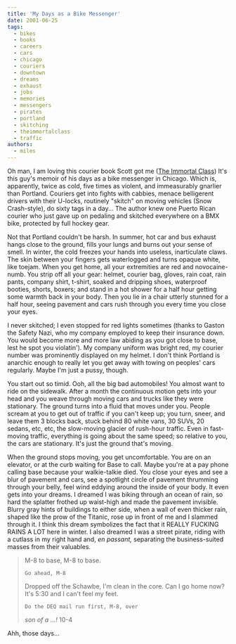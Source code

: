 ```yaml
---
title: 'My Days as a Bike Messenger'
date: 2001-06-25
tags:
  - bikes
  - books
  - careers
  - cars
  - chicago
  - couriers
  - downtown
  - dreams
  - exhaust
  - jobs
  - memories
  - messengers
  - pirates
  - portland
  - skitching
  - theimmortalclass
  - traffic
authors:
  - miles
---
```


Oh man, I am loving this courier book Scott got me ([The Immortal Class](http://www.powells.com/cgi-bin/biblio?inkey=7-0375504281-1)) It's this guy's memoir of his days as a bike messenger in Chicago. Which is, apparently, twice as cold, five times as violent, and immeasurably gnarlier than Portland. Couriers get into fights with cabbies, menace belligerent drivers with their U-locks, routinely "skitch" on moving vehicles (Snow Crash-style), do sixty tags in a day... The author knew one Puerto Rican courier who just gave up on pedaling and skitched everywhere on a BMX bike, protected by full hockey gear.

Not that Portland couldn't be harsh. In summer, hot car and bus exhaust hangs close to the ground, fills your lungs and burns out your sense of smell. In winter, the cold freezes your hands into useless, inarticulate claws. The skin between your fingers gets waterlogged and turns opaque white, like toejam. When you get home, all your extremities are red and novocaine-numb. You strip off all your gear: helmet, courier bag, gloves, rain coat, rain pants, company shirt, t-shirt, soaked and dripping shoes, waterproof booties, shorts, boxers; and stand in a hot shower for a half hour getting some warmth back in your body. Then you lie in a chair utterly stunned for a half hour, seeing pavement and cars rush through you every time you close your eyes.

I never skitched; I even stopped for red lights sometimes (thanks to Gaston the Safety Nazi, who my company employed to keep their insurance down. You would become more and more law abiding as you got close to base, lest he spot you violatin'). My company uniform was bright red, my courier number was prominently displayed on my helmet. I don't think Portland is anarchic enough to really let you get away with towing on peoples' cars regularly. Maybe I'm just a pussy, though.

You start out so timid. Ooh, all the big bad automobiles! You almost want to ride on the sidewalk. After a month the continuous motion gets into your head and you weave through moving cars and trucks like they were stationary. The ground turns into a fluid that moves under you. People scream at you to get out of traffic if you can't keep up; you turn, sneer, and leave them 3 blocks back, stuck behind 80 white vans, 30 SUVs, 20 sedans, etc, etc, the slow-moving glacier of rush-hour traffic. Even in fast-moving traffic, everything is going about the same speed; so relative to you, the cars are stationary. It's just the ground that's moving.

When the ground stops moving, you get uncomfortable. You are on an elevator, or at the curb waiting for Base to call. Maybe you're at a pay phone calling base because your walkie-talkie died. You close your eyes and see a blur of pavement and cars, see a spotlight circle of pavement thrumming through your belly, feel wind eddying around the inside of your body. It even gets into your dreams. I dreamed I was biking through an ocean of rain, so hard the splatter frothed up waist-high and made the pavement invisible. Blurry gray hints of buildings to either side, when a wall of even thicker rain, shaped like the prow of the Titanic, rose up in front of me and I slammed through it. I think this dream symbolizes the fact that it REALLY FUCKING RAINS A LOT here in winter. I also dreamed I was a street pirate, riding with a cutlass in my right hand and, _en passant,_ separating the business-suited masses from their valuables.

> M-8 to base, M-8 to base.
>
> `Go ahead, M-8`
>
> Dropped off the Schawbe, I'm clean in the core. Can I go home now? It's 5:30 and I can't feel my feet.
>
> `Do the DEQ mail run first, M-8, over`
>
> _son of a ...!_ 10-4

Ahh, those days...
